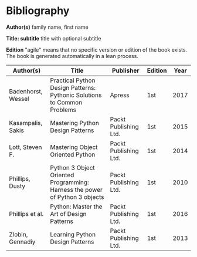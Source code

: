 # Bibliography

**Author(s)** family name, first name

**Title: subtitle** title with optional subtitle

**Edition** "agile" means that no specific version or edition of the book exists. The book is generated automatically in a lean process.


Author(s)          | Title                                                                       | Publisher             | Edition | Year
------------------ | --------------------------------------------------------------------------- | --------------------- | ------- | ----
Badenhorst, Wessel | Practical Python Design Patterns: Pythonic Solutions to Common Problems     | Apress                | 1st     | 2017
Kasampalis, Sakis  | Mastering Python Design Patterns                                            | Packt Publishing Ltd. | 1st     | 2015
Lott, Steven F.    | Mastering Object Oriented Python                                            | Packt Publishing Ltd. | 1st     | 2014
Phillips, Dusty    | Python 3 Object Oriented Programming: Harness the power of Python 3 objects | Packt Publishing Ltd. | 1st     | 2010
Phillips et al.    | Python: Master the Art of Design Patterns                                   | Packt Publishing Ltd. | 1st     | 2016
Zlobin, Gennadiy   | Learning Python Design Patterns                                             | Packt Publishing Ltd. | 1st     | 2013
